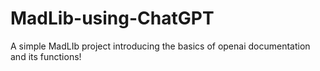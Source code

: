 # MadLib-using-ChatGPT
A simple MadLIb project introducing the basics of openai documentation and its functions!
